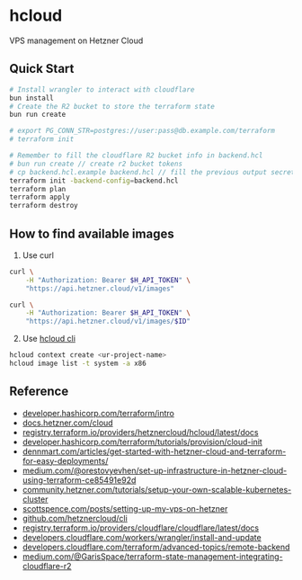 # hcloud
VPS management on Hetzner Cloud

## Quick Start

```bash
# Install wrangler to interact with cloudflare
bun install
# Create the R2 bucket to store the terraform state
bun run create

# export PG_CONN_STR=postgres://user:pass@db.example.com/terraform
# terraform init

# Remember to fill the cloudflare R2 bucket info in backend.hcl
# bun run create // create r2 bucket tokens
# cp backend.hcl.example backend.hcl // fill the previous output secrets to this file
terraform init -backend-config=backend.hcl
terraform plan
terraform apply
terraform destroy
```

## How to find available images

1. Use curl

```bash
curl \
	-H "Authorization: Bearer $H_API_TOKEN" \
	"https://api.hetzner.cloud/v1/images"

curl \
	-H "Authorization: Bearer $H_API_TOKEN" \
	"https://api.hetzner.cloud/v1/images/$ID"
```

2. Use [hcloud cli](https://github.com/hetznercloud/cli)

```bash
hcloud context create <ur-project-name>
hcloud image list -t system -a x86
```

## Reference

- [developer.hashicorp.com/terraform/intro](https://developer.hashicorp.com/terraform/intro)
- [docs.hetzner.com/cloud](https://docs.hetzner.com/cloud)
- [registry.terraform.io/providers/hetznercloud/hcloud/latest/docs](https://registry.terraform.io/providers/hetznercloud/hcloud/latest/docs)
- [developer.hashicorp.com/terraform/tutorials/provision/cloud-init](https://developer.hashicorp.com/terraform/tutorials/provision/cloud-init)
- [dennmart.com/articles/get-started-with-hetzner-cloud-and-terraform-for-easy-deployments/](https://dennmart.com/articles/get-started-with-hetzner-cloud-and-terraform-for-easy-deployments/)
- [medium.com/@orestovyevhen/set-up-infrastructure-in-hetzner-cloud-using-terraform-ce85491e92d](https://medium.com/@orestovyevhen/set-up-infrastructure-in-hetzner-cloud-using-terraform-ce85491e92d)
- [community.hetzner.com/tutorials/setup-your-own-scalable-kubernetes-cluster](https://community.hetzner.com/tutorials/setup-your-own-scalable-kubernetes-cluster)
- [scottspence.com/posts/setting-up-my-vps-on-hetzner](https://scottspence.com/posts/setting-up-my-vps-on-hetzner)
- [github.com/hetznercloud/cli](https://github.com/hetznercloud/cli)
- [registry.terraform.io/providers/cloudflare/cloudflare/latest/docs](https://registry.terraform.io/providers/cloudflare/cloudflare/latest/docs)
- [developers.cloudflare.com/workers/wrangler/install-and-update](https://developers.cloudflare.com/workers/wrangler/install-and-update/)
- [developers.cloudflare.com/terraform/advanced-topics/remote-backend](https://developers.cloudflare.com/terraform/advanced-topics/remote-backend/)
- [medium.com/@GarisSpace/terraform-state-management-integrating-cloudflare-r2](https://medium.com/@GarisSpace/terraform-state-management-integrating-cloudflare-r2-b2e82798896d)
